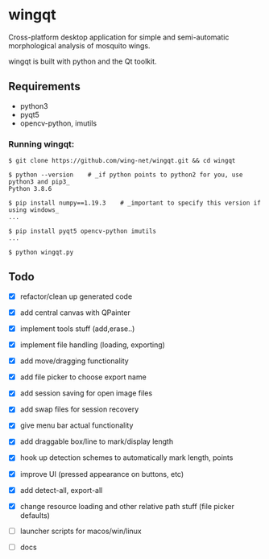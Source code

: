 # wingqt

Cross-platform desktop application for simple and semi-automatic morphological analysis of mosquito wings.

wingqt is built with python and the Qt toolkit.

## Requirements

- python3
- pyqt5
- opencv-python, imutils

### Running wingqt:
```
$ git clone https://github.com/wing-net/wingqt.git && cd wingqt

$ python --version    # _if python points to python2 for you, use python3 and pip3_
Python 3.8.6

$ pip install numpy==1.19.3    # _important to specify this version if using windows_
...

$ pip install pyqt5 opencv-python imutils
...

$ python wingqt.py

```

## Todo

 - [x] refactor/clean up generated code
 - [x] add central canvas with QPainter 
 - [x] implement tools stuff (add,erase..) 
 - [x] implement file handling (loading, exporting) 
 - [x] add move/dragging functionality
 - [x] add file picker to choose export name 
 - [x] add session saving for open image files
 - [x] add swap files for session recovery
 - [x] give menu bar actual functionality 
 - [x] add draggable box/line to mark/display length
 - [x] hook up detection schemes to automatically mark length, points
 - [x] improve UI (pressed appearance on buttons, etc)
 - [x] add detect-all, export-all
 - [x] change resource loading and other relative path stuff (file picker defaults)
 - [ ] launcher scripts for macos/win/linux
 - [ ] docs


